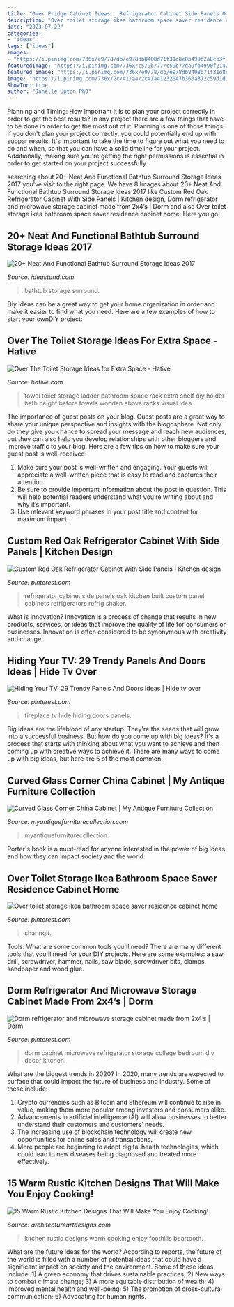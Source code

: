 ```yaml
---
title: "Over Fridge Cabinet Ideas : Refrigerator Cabinet Side Panels Oak Kitchen Built Custom Panel Cabinets Refrigerators Refrig Shaker"
description: "Over toilet storage ikea bathroom space saver residence cabinet home"
date: "2023-07-22"
categories:
- "ideas"
tags: ["ideas"]
images:
- "https://i.pinimg.com/736x/e9/78/db/e978db8408d71f31d8e8b499b2a8cb3f--side-panels-refrigerator-cabinet.jpg"
featuredImage: "https://i.pinimg.com/736x/c5/9b/77/c59b77da9fb4990f2142ebdf348634bc.jpg"
featured_image: "https://i.pinimg.com/736x/e9/78/db/e978db8408d71f31d8e8b499b2a8cb3f--side-panels-refrigerator-cabinet.jpg"
image: "https://i.pinimg.com/736x/2c/41/a4/2c41a41232047b363a372c59d1d1d4dd.jpg"
ShowToc: true
author: "Janelle Upton PhD"
---
```



Planning and Timing: How important it is to plan your project correctly in order to get the best results?
In any project there are a few things that have to be done in order to get the most out of it. Planning is one of those things. If you don't plan your project correctly, you could potentially end up with subpar results. It's important to take the time to figure out what you need to do and when, so that you can have a solid timeline for your project. Additionally, making sure you're getting the right permissions is essential in order to get started on your project successfully.

	

		
searching about 20+ Neat And Functional Bathtub Surround Storage Ideas 2017 you've visit to the right page. We have 8 Images about 20+ Neat And Functional Bathtub Surround Storage Ideas 2017 like Custom Red Oak Refrigerator Cabinet With Side Panels | Kitchen design, Dorm refrigerator and microwave storage cabinet made from 2x4’s | Dorm and also Over toilet storage ikea bathroom space saver residence cabinet home. Here you go:
		
    
## 20+ Neat And Functional Bathtub Surround Storage Ideas 2017

<img loading=lazy src="http://ideastand.com/wp-content/uploads/2016/05/bathtub-surround-storage/21-bathtub-surround-storage-ideas.jpg" onerror="this.onerror=null;this.src='https://tse3.mm.bing.net/th?id=OIP.qyUR6BmXjQ9t6iyr1VkvZAHaJ4&amp;pid=15.1';" alt="20+ Neat And Functional Bathtub Surround Storage Ideas 2017">

_Source: ideastand.com_

>bathtub storage surround. 

	

Diy Ideas can be a great way to get your home organization in order and make it easier to find what you need. Here are a few examples of how to start your ownDIY project: 

    
## Over The Toilet Storage Ideas For Extra Space - Hative

<img loading=lazy src="https://hative.com/wp-content/uploads/2015/02/over-the-toilet-storage/13-over-the-toilet-storage.jpg" onerror="this.onerror=null;this.src='https://tse3.mm.bing.net/th?id=OIP.h-tzA5J2wUU_6_1v9FCrdwHaLH&amp;pid=15.1';" alt="Over The Toilet Storage Ideas for Extra Space - Hative">

_Source: hative.com_

>towel toilet storage ladder bathroom space rack extra shelf diy holder bath height before towels wooden above racks visual idea. 

	

The importance of guest posts on your blog.
Guest posts are a great way to share your unique perspective and insights with the blogosphere. Not only do they give you chance to spread your message and reach new audiences, but they can also help you develop relationships with other bloggers and improve traffic to your blog. Here are a few tips on how to make sure your guest post is well-received: 
1. Make sure your post is well-written and engaging. Your guests will appreciate a well-written piece that is easy to read and captures their attention. 
2. Be sure to provide important information about the post in question. This will help potential readers understand what you’re writing about and why it’s important. 
3. Use relevant keyword phrases in your post title and content for maximum impact.

    
## Custom Red Oak Refrigerator Cabinet With Side Panels | Kitchen Design

<img loading=lazy src="https://i.pinimg.com/736x/e9/78/db/e978db8408d71f31d8e8b499b2a8cb3f--side-panels-refrigerator-cabinet.jpg" onerror="this.onerror=null;this.src='https://tse3.mm.bing.net/th?id=OIP.tzyh_wAdWuEO21eeT-FcYQHaOp&amp;pid=15.1';" alt="Custom Red Oak Refrigerator Cabinet With Side Panels | Kitchen design">

_Source: pinterest.com_

>refrigerator cabinet side panels oak kitchen built custom panel cabinets refrigerators refrig shaker. 

	

What is innovation?
Innovation is a process of change that results in new products, services, or ideas that improve the quality of life for consumers or businesses. Innovation is often considered to be synonymous with creativity and change.

    
## Hiding Your TV: 29 Trendy Panels And Doors Ideas | Hide Tv Over

<img loading=lazy src="https://i.pinimg.com/736x/57/e3/92/57e392f777de3ebcc23f9435e7d451ae.jpg" onerror="this.onerror=null;this.src='https://tse4.mm.bing.net/th?id=OIP.J9jZxyzazDMdyOGmG45k5AHaLH&amp;pid=15.1';" alt="Hiding Your TV: 29 Trendy Panels And Doors Ideas | Hide tv over">

_Source: pinterest.com_

>fireplace tv hide hiding doors panels. 

	

Big ideas are the lifeblood of any startup. They're the seeds that will grow into a successful business. But how do you come up with big ideas? It's a process that starts with thinking about what you want to achieve and then coming up with creative ways to achieve it. There are many ways to come up with big ideas, but here are 5 of the most common: 

    
## Curved Glass Corner China Cabinet | My Antique Furniture Collection

<img loading=lazy src="https://d29jd5m3t61t9.cloudfront.net/myantiquefurniturecollection.com/images/fbfiles/images/828w/14996378781151350999816-j9as3lijsv_v_1517768913.jpg" onerror="this.onerror=null;this.src='https://tse3.mm.bing.net/th?id=OIP.IqnRYsnXbTw-L75HHkiCawHaJ4&amp;pid=15.1';" alt="Curved Glass Corner China Cabinet | My Antique Furniture Collection">

_Source: myantiquefurniturecollection.com_

>myantiquefurniturecollection. 

	

Porter's book is a must-read for anyone interested in the power of big ideas and how they can impact society and the world.

    
## Over Toilet Storage Ikea Bathroom Space Saver Residence Cabinet Home

<img loading=lazy src="https://i.pinimg.com/736x/2c/41/a4/2c41a41232047b363a372c59d1d1d4dd.jpg" onerror="this.onerror=null;this.src='https://tse3.mm.bing.net/th?id=OIP.v9bqMnDqpiMqiwefP4yObQHaJ9&amp;pid=15.1';" alt="Over toilet storage ikea bathroom space saver residence cabinet home">

_Source: pinterest.com_

>sharingit. 

	

Tools: What are some common tools you'll need?
There are many different tools that you'll need for your DIY projects. Here are some examples: a saw, drill, screwdriver, hammer, nails, saw blade, screwdriver bits, clamps, sandpaper and wood glue.

    
## Dorm Refrigerator And Microwave Storage Cabinet Made From 2x4’s | Dorm

<img loading=lazy src="https://i.pinimg.com/736x/c5/9b/77/c59b77da9fb4990f2142ebdf348634bc.jpg" onerror="this.onerror=null;this.src='https://tse3.mm.bing.net/th?id=OIP.3PgBavQVsbBFtewKOwqZ-gHaJ3&amp;pid=15.1';" alt="Dorm refrigerator and microwave storage cabinet made from 2x4’s | Dorm">

_Source: pinterest.com_

>dorm cabinet microwave refrigerator storage college bedroom diy decor kitchen. 

	

What are the biggest trends in 2020?
In 2020, many trends are expected to surface that could impact the future of business and industry. Some of these include:
1. Crypto currencies such as Bitcoin and Ethereum will continue to rise in value, making them more popular among investors and consumers alike.
2. Advancements in artificial intelligence (AI) will allow businesses to better understand their customers and customers’ needs.
3. The increasing use of blockchain technology will create new opportunities for online sales and transactions. 
4. More people are beginning to adopt digital health technologies, which could lead to new diseases being diagnosed and treated more effectively.

    
## 15 Warm Rustic Kitchen Designs That Will Make You Enjoy Cooking!

<img loading=lazy src="https://www.architectureartdesigns.com/wp-content/uploads/2015/01/15-Warm-Rustic-Kitchen-Designs-That-Will-Make-You-Enjoy-Cooking-14-630x942.jpg" onerror="this.onerror=null;this.src='https://tse2.mm.bing.net/th?id=OIP.RhPuq2u3Ro8URneVDjo5pQHaLE&amp;pid=15.1';" alt="15 Warm Rustic Kitchen Designs That Will Make You Enjoy Cooking!">

_Source: architectureartdesigns.com_

>kitchen rustic designs warm cooking enjoy foothills beartooth. 

	

What are the future ideas for the world?
According to reports, the future of the world is filled with a number of potential ideas that could have a significant impact on society and the environment. Some of these ideas include: 1) A green economy that drives sustainable practices; 2) New ways to combat climate change; 3) A more equitable distribution of wealth; 4) Improved mental health and well-being; 5) The promotion of cross-cultural communication; 6) Advocating for human rights.

